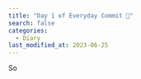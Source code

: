 ```yaml
---
title: "Day 1 of Everyday Commit 📖"
search: false
categories: 
  - Diary
last_modified_at: 2023-06-25
---
```


So